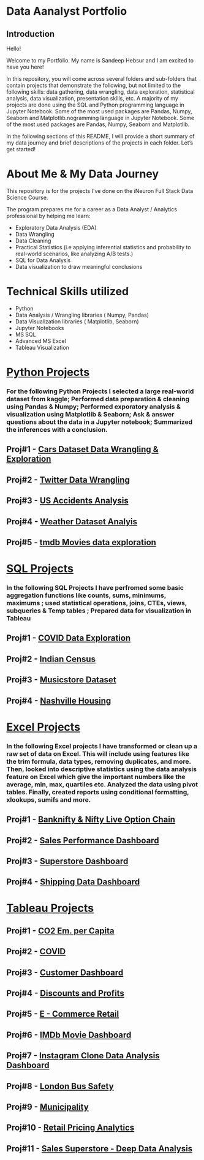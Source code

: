 # Data Aanalyst Portfolio

## Introduction

Hello!

Welcome to my Portfolio. My name is Sandeep Hebsur and I am excited to have you here!

In this repository, you will come across several folders and sub-folders that contain projects that demonstrate the following, but not limited to the following skills: data gathering, data wrangling, data exploration, statistical analysis, data visualization, presentation skills, etc. A majority of my projects are done using the SQL and Python programming language in Jupyter Notebook. Some of the most used packages are Pandas, Numpy, Seaborn and Matplotlib.nogramming language in Jupyter Notebook. Some of the most used packages are Pandas, Numpy, Seaborn and Matplotlib.

In the following sections of this README, I will provide a short summary of my data journey and brief descriptions of the projects in each folder. Let’s get started!

# About Me & My Data Journey














This repository is for the projects I've done on the iNeuron Full Stack Data Science Course.

The program prepares me for a career as a Data Analyst / Analytics professional by helping me learn:
* Exploratory Data Analysis (EDA)
* Data Wrangling
* Data Cleaning
* Practical Statistics (i.e applying inferential statistics and probability to real-world scenarios, like analyzing A/B tests.)
* SQL for Data Analysis
* Data visualization to draw meaningful conclusions

# Technical Skills utilized

* Python
* Data Analysis / Wrangling libraries ( Numpy, Pandas)
* Data Visualization libraries ( Matplotlib, Seaborn)
* Jupyter Notebooks
* MS SQL
* Advanced MS Excel
* Tableau Visualization

# [Python Projects](https://github.com/DataOdyssey/PortfolioProjects/tree/main/Python%20Projects)

### For the following Python Projects I selected a large real-world dataset from kaggle; Performed data preparation & cleaning using Pandas & Numpy; Performed exporatory analysis & visualization using Matplotlib & Seaborn; Ask & answer questions about the data in a Jupyter notebook; Summarized the inferences with a conclusion.

## Proj#1 - [Cars Dataset Data Wrangling & Exploration](https://github.com/DataOdyssey/PortfolioProjects/blob/main/Python%20Projects/Cars%20Dataset.ipynb)
## Proj#2 - [Twitter Data Wrangling](https://github.com/DataOdyssey/PortfolioProjects/blob/main/Python%20Projects/Twitter%20-%20Data%20Wrangling.ipynb)
## Proj#3 - [US Accidents Analysis](https://github.com/DataOdyssey/PortfolioProjects/blob/main/Python%20Projects/US-Accidents-Analysis.ipynb)
## Proj#4 - [Weather Dataset Analyis](https://github.com/DataOdyssey/PortfolioProjects/blob/main/Python%20Projects/Weather%20Dataset%20-%20Data%20analysis%20with%20Python.ipynb)
## Proj#5 - [tmdb Movies data exploration](https://github.com/DataOdyssey/PortfolioProjects/blob/main/Python%20Projects/tmdb_movies_data.ipynb)

# [SQL Projects](https://github.com/DataOdyssey/PortfolioProjects/tree/main/SQL%20Projects)

### In the following SQL Projects I have perfromed some basic aggregation functions like counts, sums, minimums, maximums ; used statistical operations, joins, CTEs, views, subqueries & Temp tables ; Prepared data for visualization in Tableau

## Proj#1 - [COVID Data Exploration](https://github.com/DataOdyssey/PortfolioProjects/blob/main/SQL%20Projects/SQL%20PROJECT%201%20-%20COVID%20DATASET%20-%20DATA%20EXPLORATION%20WITH%20MSSQL.sql)
## Proj#2 - [Indian Census](https://github.com/DataOdyssey/PortfolioProjects/blob/main/SQL%20Projects/SQL%20PROJECT%202-%20Indian%20Census.sql)
## Proj#3 - [Musicstore Dataset](https://github.com/DataOdyssey/PortfolioProjects/blob/main/SQL%20Projects/SQL%20PROJECT%203-%20MUSICSTORE%20DATASET%20-%20DATA%20ANALYSIS%20WITH%20SQL.sql)
## Proj#4 - [Nashville Housing](https://github.com/DataOdyssey/PortfolioProjects/blob/main/SQL%20Projects/SQL%20PROJECT%204%20-%20Nashville_Housing.sql)

# [Excel Projects](https://github.com/DataOdyssey/PortfolioProjects/tree/main/Excel%20Projects)

### In the following Excel projects I have transformed or clean up a raw set of data on Excel. This will include using features like the trim formula, data types, removing duplicates, and more. Then, looked into descriptive statistics using the data analysis feature on Excel which give the important numbers like the average, min, max, quartiles etc. Analyzed the data using pivot tables. Finally, created reports using conditional formatting, xlookups, sumifs and more.

## Proj#1 - [Banknifty & Nifty Live Option Chain](https://github.com/DataOdyssey/PortfolioProjects/blob/main/Excel%20Projects/Banknifty%20_%20Nifty%20Live%20OptionChain.xlsx)
## Proj#2 - [Sales Performance Dashboard](https://github.com/DataOdyssey/PortfolioProjects/blob/main/Excel%20Projects/Excel%20-%20Sales%20Performance%20Dashboard.xlsx)
## Proj#3 - [Superstore Dashboard](https://github.com/DataOdyssey/PortfolioProjects/blob/main/Excel%20Projects/Superstore%20Dashboard.xlsx)
## Proj#4 - [Shipping Data Dashboard](https://github.com/DataOdyssey/PortfolioProjects/blob/main/Excel%20Projects/Excel%20-%20Pivot%20Tables%2C%20Pivot%20Chart%2C%20Slicers.xlsx)

# [Tableau Projects](https://github.com/DataOdyssey/PortfolioProjects/tree/main/Tableau%20Projects)

## Proj#1 - [CO2 Em. per Capita](https://public.tableau.com/views/WorldBankCo2EmissionsDashboard/CO2Em_perCapita?:language=en-GB&:display_count=n&:origin=viz_share_link)
## Proj#2 - [COVID](https://public.tableau.com/views/COVIDDashboard_16703362022520/Dashboard1?:language=en-GB&:display_count=n&:origin=viz_share_link)
## Proj#3 - [Customer Dashboard](https://public.tableau.com/views/SalesSuperStoreDashboard_16788974031520/CustomerDashboard?:language=en-GB&:display_count=n&:origin=viz_share_link)
## Proj#4 - [Discounts and Profits](https://public.tableau.com/views/SalesSuperStoreTableauStory/DiscountsandProfits?:language=en-GB&:display_count=n&:origin=viz_share_link)
## Proj#5 - [E - Commerce Retail](https://public.tableau.com/views/E-CommerceSalesDashboard_16788968198970/ExploratoryVisualAnalysis?:language=en-GB&:display_count=n&:origin=viz_share_link)
## Proj#6 - [IMDb Movie Dashboard](https://public.tableau.com/views/IMDbMovieDashboard_16788966488220/IMDbMovieDashboard?:language=en-GB&:display_count=n&:origin=viz_share_link)
## Proj#7 - [Instagram Clone Data Analysis Dashboard](https://public.tableau.com/views/InstagramCloneDataAnalysisDashboard_16788971019850/InstagramCloneDataAnalysisDashboard?:language=en-GB&:display_count=n&:origin=viz_share_link)
## Proj#8 - [London Bus Safety](https://public.tableau.com/views/LondonBusSafetyDashboard_16788971421620/ChartsDashboard?:language=en-GB&:retry=yes&:display_count=n&:origin=viz_share_link)
## Proj#9 - [Municipality](https://public.tableau.com/views/MunicipalityDataAnalysisDashboard/Municipality?:language=en-GB&:display_count=n&:origin=viz_share_link)
## Proj#10 - [Retail Pricing Analytics](https://public.tableau.com/views/RetailPriceAnalyticsDashboard_16788972045110/RetailPricingAnalytics?:language=en-GB&:display_count=n&:origin=viz_share_link)
## Proj#11 - [Sales Superstore - Deep Data Analysis](https://public.tableau.com/views/SalesSuperStoreDeepDataAnalysis_16788973730750/3QADashboard?:language=en-GB&:display_count=n&:origin=viz_share_link)












